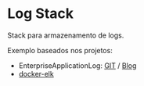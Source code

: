 # Log Stack

Stack para armazenamento de logs.

Exemplo baseados nos projetos:

- EnterpriseApplicationLog: [GIT](https://github.com/docker-gallery/EnterpriseApplicationLog) / [Blog](https://gago.io/blog/projetos/enterprise-application-log/)
- [docker-elk](https://github.com/deviantony/docker-elk)
